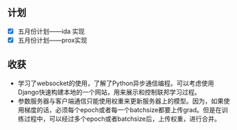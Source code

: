 ## 计划

- [X] 五月份计划——ida 实现
- [X] 五月份计划——prox实现

## 收获

* 学习了websocket的使用，了解了Python异步通信编程。可以考虑使用Django快速构建本地的一个网站，用来展示和控制联邦学习过程。
* 参数服务器与客户端通信只能使用权重来更新服务器上的模型。因为，如果使用梯度的话，必须每个epoch或者每一个batchsize都要上传grad。但是在训练过程中，可以经过多个epoch或者batchsize后，上传权重，进行合并。
